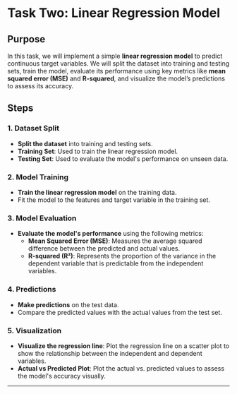 # Task Two: Linear Regression Model

## Purpose
In this task, we will implement a simple **linear regression model** to predict continuous target variables. We will split the dataset into training and testing sets, train the model, evaluate its performance using key metrics like **mean squared error (MSE)** and **R-squared**, and visualize the model’s predictions to assess its accuracy.

## Steps

### 1. Dataset Split
- **Split the dataset** into training and testing sets.
- **Training Set**: Used to train the linear regression model.
- **Testing Set**: Used to evaluate the model's performance on unseen data.

### 2. Model Training
- **Train the linear regression model** on the training data.
- Fit the model to the features and target variable in the training set.

### 3. Model Evaluation
- **Evaluate the model's performance** using the following metrics:
  - **Mean Squared Error (MSE)**: Measures the average squared difference between the predicted and actual values.
  - **R-squared (R²)**: Represents the proportion of the variance in the dependent variable that is predictable from the independent variables.

### 4. Predictions
- **Make predictions** on the test data.
- Compare the predicted values with the actual values from the test set.

### 5. Visualization
- **Visualize the regression line**: Plot the regression line on a scatter plot to show the relationship between the independent and dependent variables.
- **Actual vs Predicted Plot**: Plot the actual vs. predicted values to assess the model's accuracy visually.

---
